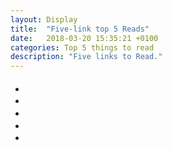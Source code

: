 ```yaml
---
layout: Display
title:  "Five-link top 5 Reads"
date:   2018-03-20 15:35:21 +0100
categories: Top 5 things to read 
description: "Five links to Read."
---
```



<ul>
    <li>
        <a href="#" target="_blank"><h4></h4>
        </a>
    </li>
    <li>
        <a href="#" target="_blank"><h4></h4>
        </a>
    </li>
    <li>
        <a href="#" target="_blank"><h4></h4>
        </a>
    </li>
    <li>
        <a href="#" target="_blank"><h4></h4>
        </a>
    </li>
    <li>
        <a href="#" target="_blank"><h4></h4>
        </a>
    </li>
</ul>